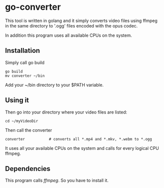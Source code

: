 # go-converter

This tool is written in golang and it simply converts video files using ffmpeg in the same
directory to '.ogg' files encoded with the opus codec.

In addition this program uses all available CPUs on the system.

## Installation

Simply call go build

    go build
    mv converter ~/bin

Add your ~/bin directory to your $PATH variable.

## Using it

Then go into your directory where your video files are listed:

    cd ~/myVideoDir

Then call the converter

    converter           # converts all *.mp4 and *.mkv, *.webm to *.ogg

It uses all your available CPUs on the system and calls for every logical CPU ffmpeg.

## Dependencies

This program calls *ffmpeg*. So you have to install it.
